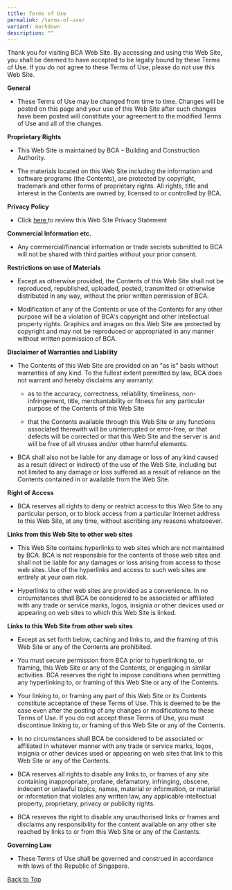 ```yaml
---
title: Terms of Use
permalink: /terms-of-use/
variant: markdown
description: ""
---
```

<p id="tou-top">Thank you for visiting BCA Web Site. By accessing and using this Web Site,
you shall be deemed to have accepted to be legally bound by these Terms
of Use. If you do not agree to these Terms of Use, please do not use this
Web Site.</p>
<p><strong>General</strong>
</p>
<ul data-tight="true" class="tight">
<li>
<p>These Terms of Use may be changed from time to time. Changes will be posted
on this page and your use of this Web Site after such changes have been
posted will constitute your agreement to the modified Terms of Use and
all of the changes.</p>
</li>
</ul>
<p><strong>Proprietary Rights</strong>
</p>
<ul data-tight="true" class="tight">
<li>
<p>This Web Site is maintained by BCA – Building and Construction Authority.</p>
</li>
<li>
<p>The materials located on this Web Site including the information and software
programs (the Contents), are protected by copyright, trademark and other
forms of proprietary rights. All rights, title and interest in the Contents
are owned by, licensed to or controlled by BCA.</p>
</li>
</ul>
<p><strong>Privacy Policy</strong>
</p>
<ul data-tight="true" class="tight">
<li>
<p>Click <a href="/privacy/" rel="noopener noreferrer nofollow" target="_blank">here </a>to
review this Web Site Privacy Statement</p>
</li>
</ul>
<p><strong>Commercial Information etc.</strong>
</p>
<ul data-tight="true" class="tight">
<li>
<p>Any commercial/financial information or trade secrets submitted to BCA
will not be shared with third parties without your prior consent.</p>
</li>
</ul>
<p><strong>Restrictions on use of Materials</strong>
</p>
<ul data-tight="true" class="tight">
<li>
<p>Except as otherwise provided, the Contents of this Web Site shall not
be reproduced, republished, uploaded, posted, transmitted or otherwise
distributed in any way, without the prior written permission of BCA.</p>
</li>
<li>
<p>Modification of any of the Contents or use of the Contents for any other
purpose will be a violation of BCA's copyright and other intellectual property
rights. Graphics and images on this Web Site are protected by copyright
and may not be reproduced or appropriated in any manner without written
permission of BCA.</p>
</li>
</ul>
<p><strong>Disclaimer of Warranties and Liability</strong>
</p>
<ul data-tight="true" class="tight">
<li>
<p>The Contents of this Web Site are provided on an "as is" basis without
warranties of any kind. To the fullest extent permitted by law, BCA does
not warrant and hereby disclaims any warranty:</p>
</li>
	<ul>
<li>
<p>as to the accuracy, correctness, reliability, timeliness, non-infringement,
title, merchantability or fitness for any particular purpose of the Contents
of this Web Site</p>
</li>
<li>
<p>that the Contents available through this Web Site or any functions associated
therewith will be uninterrupted or error-free, or that defects will be
corrected or that this Web Site and the server is and will be free of all
viruses and/or other harmful elements.</p>
	</li></ul>

<li>
<p>BCA shall also not be liable for any damage or loss of any kind caused
as a result (direct or indirect) of the use of the Web Site, including
but not limited to any damage or loss suffered as a result of reliance
on the Contents contained in or available from the Web Site.</p>
</li>
</ul>
<p><strong>Right of Access</strong>
</p>
<ul data-tight="true" class="tight">
<li>
<p>BCA reserves all rights to deny or restrict access to this Web Site to
any particular person, or to block access from a particular Internet address
to this Web Site, at any time, without ascribing any reasons whatsoever.</p>
</li>
</ul>
<p><strong>Links from this Web Site to other web sites</strong>
</p>
<ul data-tight="true" class="tight">
<li>
<p>This Web Site contains hyperlinks to web sites which are not maintained
by BCA. BCA is not responsible for the contents of those web sites and
shall not be liable for any damages or loss arising from access to those
web sites. Use of the hyperlinks and access to such web sites are entirely
at your own risk.</p>
</li>
<li>
<p>Hyperlinks to other web sites are provided as a convenience. In no circumstances
shall BCA be considered to be associated or affiliated with any trade or
service marks, logos, insignia or other devices used or appearing on web
sites to which this Web Site is linked.</p>
</li>
</ul>
<p><strong>Links to this Web Site from other web sites</strong>
</p>
<ul data-tight="true" class="tight">
<li>
<p>Except as set forth below, caching and links to, and the framing of this
Web Site or any of the Contents are prohibited.</p>
</li>
<li>
<p>You must secure permission from BCA prior to hyperlinking to, or framing,
this Web Site or any of the Contents, or engaging in similar activities.
BCA reserves the right to impose conditions when permitting any hyperlinking
to, or framing of this Web Site or any of the Contents.</p>
</li>
<li>
<p>Your linking to, or framing any part of this Web Site or its Contents
constitute acceptance of these Terms of Use. This is deemed to be the case
even after the posting of any changes or modifications to these Terms of
Use. If you do not accept these Terms of Use, you must discontinue linking
to, or framing of this Web Site or any of the Contents.</p>
</li>
<li>
<p>In no circumstances shall BCA be considered to be associated or affiliated
in whatever manner with any trade or service marks, logos, insignia or
other devices used or appearing on web sites that link to this Web Site
or any of the Contents.</p>
</li>
<li>
<p>BCA reserves all rights to disable any links to, or frames of any site
containing inappropriate, profane, defamatory, infringing, obscene, indecent
or unlawful topics, names, material or information, or material or information
that violates any written law, any applicable intellectual property, proprietary,
privacy or publicity rights.</p>
</li>
<li>
<p>BCA reserves the right to disable any unauthorised links or frames and
disclaims any responsibility for the content available on any other site
reached by links to or from this Web Site or any of the Contents.</p>
</li>
</ul>
<p><strong>Governing Law</strong>
</p>
<ul data-tight="true" class="tight">
<li>
<p>These Terms of Use shall be governed and construed in accordance with
laws of the Republic of Singapore.</p>
</li>
</ul>
<p><a href="#tou-top" rel="noopener noreferrer nofollow" target="_self">Back to Top</a>
</p>